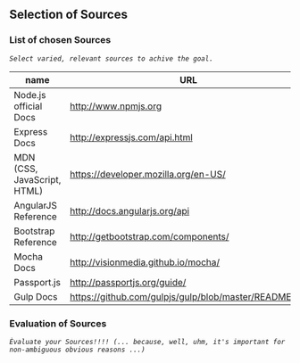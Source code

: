## Selection of Sources

### List of chosen Sources

*``Select varied, relevant sources to achive the goal.``*

|name                         |URL  
|---------------              |-----
|Node.js official Docs        | http://www.npmjs.org
|Express Docs                 | http://expressjs.com/api.html
|MDN (CSS, JavaScript, HTML)  | https://developer.mozilla.org/en-US/
|AngularJS Reference          | http://docs.angularjs.org/api
|Bootstrap Reference          | http://getbootstrap.com/components/
|Mocha Docs                   | http://visionmedia.github.io/mocha/
|Passport.js                  | http://passportjs.org/guide/
|Gulp Docs                    | https://github.com/gulpjs/gulp/blob/master/README.md

### Evaluation of Sources

*``Èvaluate your Sources!!!! (... because, well, uhm, it's important for non-ambiguous obvious reasons ...)``*